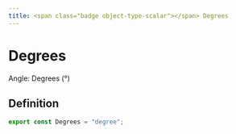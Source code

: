 ```yaml
---
title: <span class="badge object-type-scalar"></span> Degrees
---
```

# <span class="badge object-type-scalar"></span> Degrees

Angle: Degrees (°)

## Definition

```typescript
export const Degrees = "degree";

```
